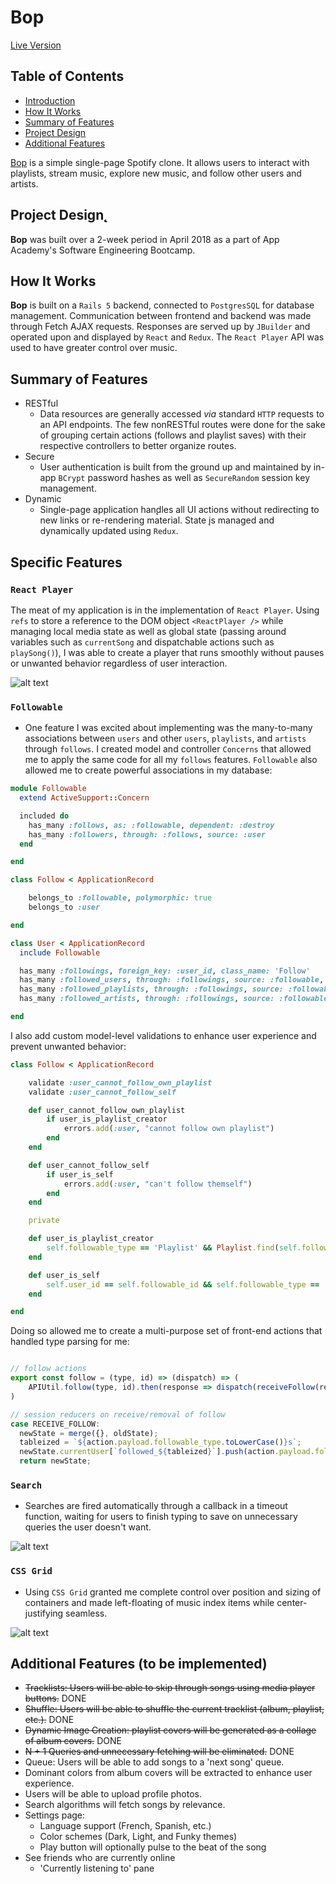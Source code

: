 # **Bop**

[Live Version](https://bop-aa-b461179cab20.herokuapp.com/)

## Table of Contents

-   [Introduction](#introduction)
-   [How It Works](#how-it-works)
-   [Summary of Features](#features)
-   [Project Design](#project-design)
-   [Additional Features](#additional-features)

<a name="introduction"></a>

[Bop](https://bop-aa.herokuapp.com) is a simple single-page Spotify clone. It allows users to interact with playlists, stream music, explore new music, and follow other users and artists.

<a name="project-design"></a>

## Project Design̨

**Bop** was built over a 2-week period in April 2018 as a part of App Academy's Software Engineering Bootcamp.

<a name="how-it-works"></a>

## How It Works

**Bop** is built on a `Rails 5` backend, connected to `PostgresSQL` for database management. Communication between frontend and backend was made through Fetch AJAX requests. Responses are served up by `JBuilder` and operated upon and displayed by `React` and `Redux`. The `React Player` API was used to have greater control over music.

<a name="features"></a>

## Summary of Features

-   RESTful
    -   Data resources are generally accessed _via_ standard `HTTP` requests to an API endpoints. The few nonRESTful routes were done for the sake of grouping certain actions (follows and playlist saves) with their respective controllers to better organize routes.
-   Secure
    -   User authentication is built from the ground up and maintained by in-app `BCrypt` password hashes as well as `SecureRandom` session key management.
-   Dynamic
    -   Single-page application han̨dles all UI actions without redirecting to new links or re-rendering material. State įs managed and dynamically updated using `Redux`.

## Specific Features

### `React Player`

The meat of my application is in the implementation of `React Player`. Using `refs` to store a reference to the DOM object `<ReactPlayer />` while managing local media state as well as global state (passing around variables such as `currentSong` and dispatchable actions such as `playSong()`), I was able to create a player that runs smoothly without pauses or unwanted behavior regardless of user interaction.

![alt text](app/assets/images/continuous-play.gif)

### `Followable`

-   One feature I was excited about implementing was the many-to-many associations between `users` and other `users`, `playlists`, and `artists` through `follows`. I created model and controller `Concerns` that allowed me to apply the same code for all my `follows` features. `Followable` also allowed me to create powerful associations in my database:

```Ruby
module Followable
  extend ActiveSupport::Concern

  included do
    has_many :follows, as: :followable, dependent: :destroy
    has_many :followers, through: :follows, source: :user
  end

end

class Follow < ApplicationRecord

    belongs_to :followable, polymorphic: true
    belongs_to :user

end

class User < ApplicationRecord
  include Followable

  has_many :followings, foreign_key: :user_id, class_name: 'Follow'
  has_many :followed_users, through: :followings, source: :followable, source_type: 'User'
  has_many :followed_playlists, through: :followings, source: :followable, source_type: 'Playlist'
  has_many :followed_artists, through: :followings, source: :followable, source_type: 'Artist'

end
```

I also add custom model-level validations to enhance user experience and prevent unwanted behavior:

```Ruby
class Follow < ApplicationRecord

    validate :user_cannot_follow_own_playlist
    validate :user_cannot_follow_self

    def user_cannot_follow_own_playlist
        if user_is_playlist_creator
            errors.add(:user, "cannot follow own playlist")
        end
    end

    def user_cannot_follow_self
        if user_is_self
            errors.add(:user, "can't follow themself")
        end
    end

    private

    def user_is_playlist_creator
        self.followable_type == 'Playlist' && Playlist.find(self.followable_id).creator_id == self.user_id
    end

    def user_is_self
        self.user_id == self.followable_id && self.followable_type == 'User'
    end

end
```

Doing so allowed me to create a multi-purpose set of front-end actions that handled type parsing for me:

```Javascript

// follow actions
export const follow = (type, id) => (dispatch) => (
    APIUtil.follow(type, id).then(response => dispatch(receiveFollow(response))
)

// session reducers on receive/removal of follow
case RECEIVE_FOLLOW:
  newState = merge({}, oldState);
  tableized = `${action.payload.followable_type.toLowerCase()}s`;
  newState.currentUser[`followed_${tableized}`].push(action.payload.followable_id);
  return newState;
```

### `Search`

-   Searches are fired automatically through a callback in a timeout function, waiting for users to finish typing to save on unnecessary queries the user doesn't want.

![alt text](app/assets/images/search.gif)

### `CSS Grid`

-   Using `CSS Grid` granted me complete control over position and sizing of containers and made left-floating of music index items while center-justifying seamless.

![alt text](app/assets/images/css-grid.gif)

<a name="additional-features"></a>

## Additional Features (to be implemented)

-   ~~Tracklists: Users will be able to skip through songs using media player buttons.~~ DONE
-   ~~Shuffle: Users will be able to shuffle the current tracklist (album, playlist, etc.).~~ DONE
-   ~~Dynamic Image Creation: playlist covers will be generated as a collage of album covers.~~ DONE
-   ~~N + 1 Queries and unnecessary fetching will be eliminated.~~ DONE
-   Queue: Users will be able to add songs to a 'next song' queue.
-   Dominant colors from album covers will be extracted to enhance user experience.
-   Users will be able to upload profile photos.
-   Search algorithms will fetch songs by relevance.
-   Settings page:
    -   Language support (French, Spanish, etc.)
    -   Color schemes (Dark, Light, and Funky themes)
    -   Play button will optionally pulse to the beat of the song
-   See friends who are currently online
    -   'Currently listening to' pane
